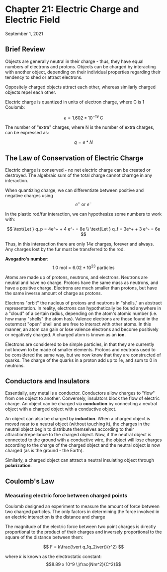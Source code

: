 # Chapter 21: Electric Charge and Electric Field
September 1, 2021

## Brief Review

Objects are generally neutral in their charge - thus, they have equal numbers of electrons and protons. Objects can be charged by interacting with another object, depending on their individual properties regarding their tendency to shed or attract electrons.

Oppositely charged objects attract each other, whereas similarly charged objects repel each other.

Electric charge is quantized in units of electron charge, where C is 1 Coulomb:

$$ e = 1.602 * 10^{-19} \text{ C} $$

The number of "extra" charges, where N is the number of extra charges, can be expressed as:

$$q = e*N$$

## The Law of Conservation of Electric Charge
Electric charge is conserved - no net electric charge can be created or destroyed. The algebraic sum of the total charge cannot charnge in any interaction.

When quantizing charge, we can differentiate between positive and negative charges using $$e^+ \text{ or }e^-$$

In the plastic rod/fur interaction, we can hypothesize some numbers to work with:

$$
\text{Let } q_p = 4e^+ + 4 e^- = 8e \\
\text{Let } q_f = 3e^+ + 3 e^- = 6e 
$$

Thus, in this intereaction there are only 14*e* charges, forever and always. Any charges lost by the fur must be transferred to the rod.

**Avogadro's number**: $$ 1.0 \text{ mol} = 6.02 * 10^23 \text{ particles} $$

Atoms are made up of protons, neutrons, and electrons. Neutrons are neutral and have no charge. Protons have the same mass as neutrons, and have a positive charge. Electrons are much smaller than protons, but have the same inverse amount of charge as protons.

Electrons "orbit" the nucleus of protons and neutrons in "shells," an abstract representation. In reality, electrons can hypothetically be found anywhere in a "cloud" of a certain radius, depending on the atom's atomic number (i.e. how many "shells" the atom has). Valence electrons are those found in the outermost "open" shell and are free to interact with other atoms. In this manner, an atom can gain or lose valence electrons and become positively or negatively charged. A charged atom is known as an **ion**.

Electrons are considered to be simple particles, in that they are currently not known to be made of smaller elements. Protons and neutrons used to be considered the same way, but we now know that they are constructed of quarks. The charge of the quarks in a proton add up to 1e, and sum to 0 in neutrons.

## Conductors and Insulators
Essentially, any metal is a conductor. Conductors allow charges to "flow" from one object to another. Conversely, insulators block the flow of electric charge. An object can be charged via **conduction** by connecting a neutral object with a charged object with a conductive object.

An object can also be charged by **induction**. When a charged object is moved near to a neutral object (without touching it), the charges in the neutral object begin to distribute themselves according to their attraction/repellance to the charged object. Now, if the neutral object is connected to the ground with a conductive wire, the object will lose charges according to the charge of the charged object and the neutral object is now charged (as is the ground - the Earth).

Similarly, a charged object can attract a neutral insulating object through **polarization**.

## Coulomb's Law
### Measuring electric force between charged points
Coulomb designed an experiment to measure the amount of force between two charged particles. The only factors in determining the force involved in an electric interaction is the distance and charge

The magnitude of the electric force between two point charges is directly proportional to the product of their charges and inversely proportional to the square of the distance between them:

$$ F = k\frac{\vert q_1q_2\vert}{r^2} $$

where *k* is known as the electrostatic constant: $$8.89 x 10^9 \;\frac{Nm^2}{C^2}$$ 